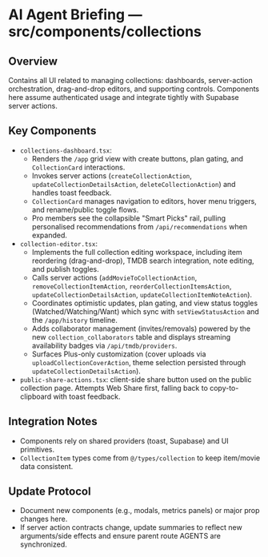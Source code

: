 # AI Agent Briefing — src/components/collections

## Overview
Contains all UI related to managing collections: dashboards, server-action orchestration, drag-and-drop editors, and supporting controls. Components here assume authenticated usage and integrate tightly with Supabase server actions.

## Key Components
- `collections-dashboard.tsx`:
  - Renders the `/app` grid view with create buttons, plan gating, and `CollectionCard` interactions.
  - Invokes server actions (`createCollectionAction`, `updateCollectionDetailsAction`, `deleteCollectionAction`) and handles toast feedback.
  - `CollectionCard` manages navigation to editors, hover menu triggers, and rename/public toggle flows.
  - Pro members see the collapsible "Smart Picks" rail, pulling personalised recommendations from `/api/recommendations` when expanded.
- `collection-editor.tsx`:
  - Implements the full collection editing workspace, including item reordering (drag-and-drop), TMDB search integration, note editing, and publish toggles.
  - Calls server actions (`addMovieToCollectionAction`, `removeCollectionItemAction`, `reorderCollectionItemsAction`, `updateCollectionDetailsAction`, `updateCollectionItemNoteAction`).
  - Coordinates optimistic updates, plan gating, and view status toggles (Watched/Watching/Want) which sync with `setViewStatusAction` and the `/app/history` timeline.
  - Adds collaborator management (invites/removals) powered by the new `collection_collaborators` table and displays streaming availability badges via `/api/tmdb/providers`.
  - Surfaces Plus-only customization (cover uploads via `uploadCollectionCoverAction`, theme selection persisted through `updateCollectionDetailsAction`).
- `public-share-actions.tsx`: client-side share button used on the public collection page. Attempts Web Share first, falling back to copy-to-clipboard with toast feedback.

## Integration Notes
- Components rely on shared providers (toast, Supabase) and UI primitives.
- `CollectionItem` types come from `@/types/collection` to keep item/movie data consistent.

## Update Protocol
- Document new components (e.g., modals, metrics panels) or major prop changes here.
- If server action contracts change, update summaries to reflect new arguments/side effects and ensure parent route AGENTS are synchronized.
